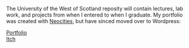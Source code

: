 The University of the West of Scotland reposity will contain lectures, lab work, and projects from when I entered to when I graduate. My portfolio was created with [Neocities](https://neocities.org/), but have sinced moved over to Wordpress:

[Portfolio](https://yuchingho.com/)\
[Itch](https://yuchingho.itch.io/)